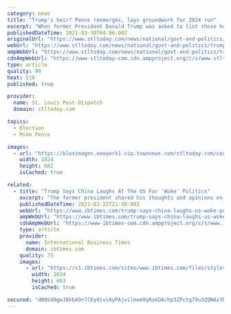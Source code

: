 ```yaml
---
category: news
title: "Trump's heir? Pence reemerges, lays groundwork for 2024 run"
excerpt: "When former President Donald Trump was asked to list those he considers the future leaders of the Republican Party, he quickly rattled off a list of names,"
publishedDateTime: 2021-03-30T04:06:00Z
originalUrl: "https://www.stltoday.com/news/national/govt-and-politics/trumps-heir-pence-reemerges-lays-groundwork-for-2024-run/article_bc3c2acc-c021-5a64-996f-0d18b3a49aed.html"
webUrl: "https://www.stltoday.com/news/national/govt-and-politics/trumps-heir-pence-reemerges-lays-groundwork-for-2024-run/article_bc3c2acc-c021-5a64-996f-0d18b3a49aed.html"
ampWebUrl: "https://www.stltoday.com/news/national/govt-and-politics/trumps-heir-pence-reemerges-lays-groundwork-for-2024-run/article_bc3c2acc-c021-5a64-996f-0d18b3a49aed.amp.html"
cdnAmpWebUrl: "https://www-stltoday-com.cdn.ampproject.org/c/s/www.stltoday.com/news/national/govt-and-politics/trumps-heir-pence-reemerges-lays-groundwork-for-2024-run/article_bc3c2acc-c021-5a64-996f-0d18b3a49aed.amp.html"
type: article
quality: 90
heat: 110
published: true

provider:
  name: St. Louis Post-Dispatch
  domain: stltoday.com

topics:
  - Election
  - Mike Pence

images:
  - url: "https://bloximages.newyork1.vip.townnews.com/stltoday.com/content/tncms/assets/v3/editorial/0/3f/03fab22c-a478-544b-9ed6-e704265cfa8b/6062a9e533214.image.jpg?resize=1024%2C682"
    width: 1024
    height: 682
    isCached: true

related:
  - title: "Trump Says China Laughs At The US For 'Woke' Politics"
    excerpt: "The former president shared his thoughts and opinions on the Biden administration, as well as what he believes other countries think of the U.S."
    publishedDateTime: 2021-03-22T21:50:00Z
    webUrl: "https://www.ibtimes.com/trump-says-china-laughs-us-woke-politics-3167134"
    ampWebUrl: "https://www.ibtimes.com/trump-says-china-laughs-us-woke-politics-3167134?amp=1"
    cdnAmpWebUrl: "https://www-ibtimes-com.cdn.ampproject.org/c/s/www.ibtimes.com/trump-says-china-laughs-us-woke-politics-3167134?amp=1"
    type: article
    provider:
      name: International Business Times
      domain: ibtimes.com
    quality: 75
    images:
      - url: "https://s1.ibtimes.com/sites/www.ibtimes.com/files/styles/full/public/2021/03/04/former-us-president-donald-trump-repeated-his-claims.jpg"
        width: 1024
        height: 663
        isCached: true

secured: "dN0SXBgwJ0kbA9+7lEydiviAyPAjvilmom9yRokDA/hp3ZPctg79u3ZQNAiYD+ws9zKiotYshg7QV9ZKQ0imje4v+6lqCZB02CK9PRmb+0Ba2kC3sLcF77kiEiNACpcj7ZbCJPRom527ECO7VPlVYrlYZsLwhm6YwsfZUYLSIMlRjsqp55yFXus25E8O4MknJX2KfpcKMLWRm/Iw8ZiF0K/MigS7la7N9usNddFrDrhYOEHt9u+y3XibsRD2DBLkqA3qjPvlpCwfGZk+ylUYnk6ZmClRf34bhJ07bXLfqABkdBYe0OzLav2ze7XhDjHK/yvO1Ocuvstqb3ses1HLN6hjGlAgEsvzKSYJpTbM2t0=;vJy6dNK8rMo0Cq7fMleKrQ=="
---
```


